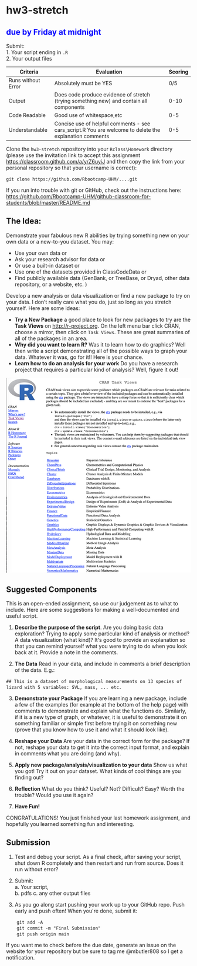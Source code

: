 # hw3-stretch

## <span style="color:blue">due by Friday at midnight</span>

Submit:  
1\. Your script ending in `.R`  
2\. Your output files  

| Criteria           | Evaluation                                                                                             | Scoring |
| ------------------ | ------------------------------------------------------------------------------------------------------ | ------- |
| Runs without Error | Absolutely must be YES                                                                                 | 0/5    |
| Output            | Does code produce evidence of stretch  (trying something new) and contain all components                                                                     | 0-10     |
| Code Readable      | Good use of whitespace,etc                                                                             | 0-5     |
| Understandable     | Concise use of helpful comments - see cars_script.R You are welcome to delete the explanation comments | 0-5     |

Clone the `hw3-stretch` repository into your `Rclass\Homework` directory (please use the invitation link to accept this assignment https://classroom.github.com/a/yrZ6uyiJ and then copy the link from your personal repository so that your username is correct):

    git clone https://github.com/Rbootcamp-UHM/....git  

If you run into trouble with git or GitHub, check out the instructions here: <https://github.com/Rbootcamp-UHM/github-classroom-for-students/blob/master/README.md>

## The Idea:

Demonstrate your fabulous new R abilities by trying something new on your own data or a new-to-you dataset. You may:
* Use your own data or
* Ask your research advisor for data or
* Or use a built-in dataset or
* Use one of the datasets provided in ClassCodeData or
* Find publicly available data (GenBank, or TreeBase, or Dryad, other data repository, or a website, etc. )

Develop a new analysis or data visualization or find a new package to try on your data.  I donʻt really care what you do, just so long as you stretch yourself. Here are some ideas:
* **Try a New Package** a good place to look for new packages to try are the **Task Views** on http://r-project.org. On the left menu bar click CRAN, choose a mirror, then click on `Task Views`. These are great summaries of all of the packages in an area.
* **Why did you want to learn R?** Was it to learn how to do graphics? Well then write a script demonstrating all of the possible ways to graph your data. Whatever it was, go for it!! Here is your chance.
* **Learn how to do an analysis for your work** Do you have a research project that requires a particular kind of analysis? Well, figure it out!


![](taskviews.png)

## Suggested Components

This is an open-ended assignment, so use our judgement as to what to include. Here are some suggestions for making a well-documented and useful script.

1.  **Describe the purpose of the script**. Are you doing basic data exploration? Trying to apply some particular kind of analysis or method? A data visualization (what kind)? Itʻs good to provide an explanation so that you can remind yourself what you were trying to do when you look back at it. Provide a note in the comments.

2. **The Data** Read in your data, and include in comments a brief description of the data. E.g.:
```
## This is a dataset of morphological measurements on 13 species of lizard with 5 variables: SVL, mass, ... etc.
```
3. **Demonstrate your Package** If you are learning a new package, include a few of the examples (for example at the bottom of the help page) with comments to demonstrate and explain what the functions do.  Similarly, if it is a new type of graph, or whatever, it is useful to demonstrate it on something familiar or simple first before trying it on something new (prove that you know how to use it and what it should look like).

4. **Reshape your Data** Are your data in the correct form for the package? If not, reshape your data to get it into the correct input format, and explain in comments what you are doing (and why).

5. **Apply new package/analysis/visualization to your data** Show us what you got! Try it out on your dataset. What kinds of cool things are you finding out?

6. **Reflection** What do you think? Useful? Not? Difficult? Easy? Worth the trouble? Would you use it again?

7. **Have Fun!**

CONGRATULATIONS! You just finished your last homework assignment, and hopefully you learned something fun and interesting.

## Submission

1.  Test and debug your script. As a final check, after saving your script, shut down R completely and then restart and run from source. Does it run without error?

2.  Submit:  
  a. Your script,  
  b. pdfs
  c. any other output files   

3.  As you go along start pushing your work up to your GitHub repo. Push early and push often! When you're done, submit it:

```
    git add -A
    git commit -m "Final Submission"
    git push origin main
```
If you want me to check before the due date, generate an issue on the website for your repository but be sure to tag me @mbutler808 so I get a notification.
